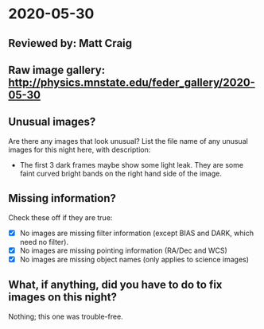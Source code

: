 # 2020-05-30

## Reviewed by:   Matt Craig 

## Raw image gallery: http://physics.mnstate.edu/feder_gallery/2020-05-30

## Unusual images?

Are there any images that look unusual? List the file name of any unusual images for this night here, with description:

+ The first 3 dark frames maybe show some light leak. They are some faint curved bright bands on the right hand side of the image.

## Missing information?

Check these off if they are true:

- [x] No images are missing filter information (except BIAS and DARK, which need no filter).
- [x] No images are missing pointing information (RA/Dec and WCS)
- [x] No images are missing object names (only applies to science images)

## What, if anything, did you have to do to fix images on this night?

Nothing; this one was trouble-free.
